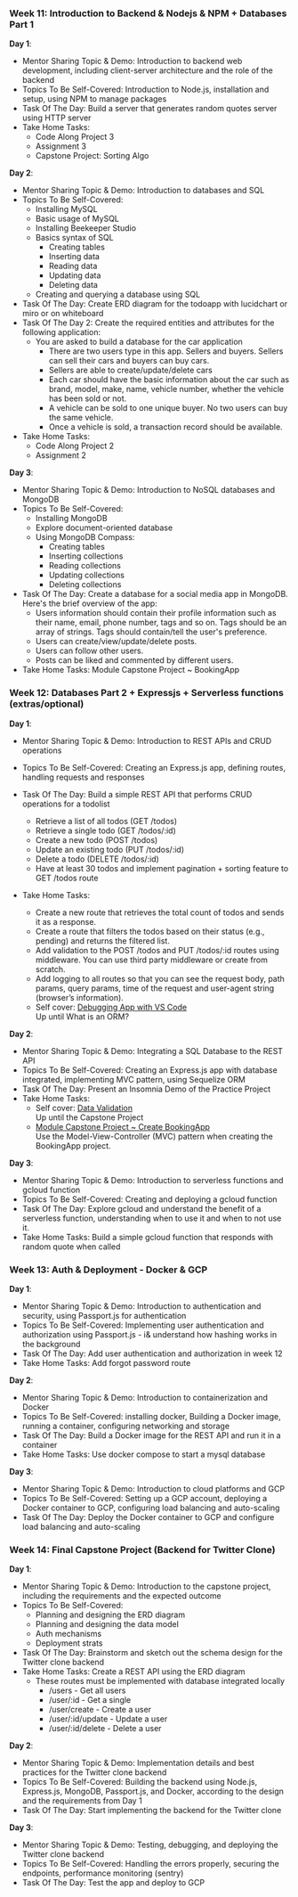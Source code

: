 ### Week 11: Introduction to Backend & Nodejs & NPM + Databases Part 1

**Day 1**:

- Mentor Sharing Topic & Demo: Introduction to backend web development, including client-server architecture and the role of the backend
- Topics To Be Self-Covered: Introduction to Node.js, installation and setup, using NPM to manage packages
- Task Of The Day: Build a server that generates random quotes server using HTTP server
- Take Home Tasks:
  - Code Along Project 3
  - Assignment 3
  - Capstone Project: Sorting Algo

**Day 2**:

- Mentor Sharing Topic & Demo: Introduction to databases and SQL
- Topics To Be Self-Covered:
  - Installing MySQL
  - Basic usage of MySQL
  - Installing Beekeeper Studio
  - Basics syntax of SQL
    - Creating tables
    - Inserting data
    - Reading data
    - Updating data
    - Deleting data
  - Creating and querying a database using SQL
- Task Of The Day: Create ERD diagram for the todoapp with lucidchart or miro or on whiteboard
- Task Of The Day 2: Create the required entities and attributes for the following application:
  - You are asked to build a database for the car application
    - There are two users type in this app. Sellers and buyers. Sellers can sell their cars and buyers can buy cars.
    - Sellers are able to create/update/delete cars
    - Each car should have the basic information about the car such as brand, model, make, name, vehicle number, whether the vehicle has been sold or not.
    - A vehicle can be sold to one unique buyer. No two users can buy the same vehicle.
    - Once a vehicle is sold, a transaction record should be available.
- Take Home Tasks:
  - Code Along Project 2
  - Assignment 2

**Day 3**:

- Mentor Sharing Topic & Demo: Introduction to NoSQL databases and MongoDB
- Topics To Be Self-Covered:
  - Installing MongoDB
  - Explore document-oriented database
  - Using MongoDB Compass:
    - Creating tables
    - Inserting collections
    - Reading collections
    - Updating collections
    - Deleting collections
- Task Of The Day: Create a database for a social media app in MongoDB. Here's the brief overview of the app:
  - Users information should contain their profile information such as their name, email, phone number, tags and so on. Tags should be an array of strings. Tags should contain/tell the user's preference.
  - Users can create/view/update/delete posts.
  - Users can follow other users.
  - Posts can be liked and commented by different users.
- Take Home Tasks: Module Capstone Project ~ BookingApp

### Week 12: Databases Part 2 + Expressjs + Serverless functions (extras/optional)

**Day 1**:

- Mentor Sharing Topic & Demo: Introduction to REST APIs and CRUD operations
- Topics To Be Self-Covered: Creating an Express.js app, defining routes, handling requests and responses
- Task Of The Day: Build a simple REST API that performs CRUD operations for a todolist

  - Retrieve a list of all todos (GET /todos)
  - Retrieve a single todo (GET /todos/:id)
  - Create a new todo (POST /todos)
  - Update an existing todo (PUT /todos/:id)
  - Delete a todo (DELETE /todos/:id)
  - Have at least 30 todos and implement pagination + sorting feature to GET /todos route

- Take Home Tasks:
  - Create a new route that retrieves the total count of todos and sends it as a response.
  - Create a route that filters the todos based on their status (e.g., pending) and returns the filtered list.
  - Add validation to the POST /todos and PUT /todos/:id routes using middleware. You can use third party middleware or create from scratch.
  - Add logging to all routes so that you can see the request body, path params, query params, time of the request and user-agent string (browser’s information).
  - Self cover: [Debugging App with VS Code](https://app.sigmaschool.co/posts/csdp-backend-development-level-2b-debugging-app-with-vs-code)  
    Up until What is an ORM?

**Day 2**:

- Mentor Sharing Topic & Demo: Integrating a SQL Database to the REST API
- Topics To Be Self-Covered: Creating an Express.js app with database integrated, implementing MVC pattern, using Sequelize ORM
- Task Of The Day: Present an Insomnia Demo of the Practice Project
- Take Home Tasks:
  - Self cover: [Data Validation](https://app.sigmaschool.co/posts/csdp-backend-development-level-2b-data-validation)  
    Up until the Capstone Project
  - [Module Capstone Project ~ Create BookingApp](https://app.sigmaschool.co/posts/csdp-backend-development-level-2b-module-capstone-project-create-bookingapp)  
    Use the Model-View-Controller (MVC) pattern when creating the BookingApp project.

**Day 3**:

- Mentor Sharing Topic & Demo: Introduction to serverless functions and gcloud function
- Topics To Be Self-Covered: Creating and deploying a gcloud function
- Task Of The Day: Explore gcloud and understand the benefit of a serverless function, understanding when to use it and when to not use it.
- Take Home Tasks: Build a simple gcloud function that responds with random quote when called

### Week 13: Auth & Deployment - Docker & GCP

**Day 1**:

- Mentor Sharing Topic & Demo: Introduction to authentication and security, using Passport.js for authentication
- Topics To Be Self-Covered: Implementing user authentication and authorization using Passport.js - i& understand how hashing works in the background
- Task Of The Day: Add user authentication and authorization in week 12
- Take Home Tasks: Add forgot password route

**Day 2**:

- Mentor Sharing Topic & Demo: Introduction to containerization and Docker
- Topics To Be Self-Covered: installing docker, Building a Docker image, running a container, configuring networking and storage
- Task Of The Day: Build a Docker image for the REST API and run it in a container
- Take Home Tasks: Use docker compose to start a mysql database

**Day 3**:

- Mentor Sharing Topic & Demo: Introduction to cloud platforms and GCP
- Topics To Be Self-Covered: Setting up a GCP account, deploying a Docker container to GCP, configuring load balancing and auto-scaling
- Task Of The Day: Deploy the Docker container to GCP and configure load balancing and auto-scaling

### Week 14: Final Capstone Project (Backend for Twitter Clone)

**Day 1**:

- Mentor Sharing Topic & Demo: Introduction to the capstone project, including the requirements and the expected outcome
- Topics To Be Self-Covered:
  - Planning and designing the ERD diagram
  - Planning and designing the data model
  - Auth mechanisms
  - Deployment strats
- Task Of The Day: Brainstorm and sketch out the schema design for the Twitter clone backend
- Take Home Tasks: Create a REST API using the ERD diagram
  - These routes must be implemented with database integrated locally
    - /users - Get all users
    - /user/:id - Get a single
    - /user/create - Create a user
    - /user/:id/update - Update a user
    - /user/:id/delete - Delete a user

**Day 2**:

- Mentor Sharing Topic & Demo: Implementation details and best practices for the Twitter clone backend
- Topics To Be Self-Covered: Building the backend using Node.js, Express.js, MongoDB, Passport.js, and Docker, according to the design and the requirements from Day 1
- Task Of The Day: Start implementing the backend for the Twitter clone

**Day 3**:

- Mentor Sharing Topic & Demo: Testing, debugging, and deploying the Twitter clone backend
- Topics To Be Self-Covered: Handling the errors properly, securing the endpoints, performance monitoring (sentry)
- Task Of The Day: Test the app and deploy to GCP
